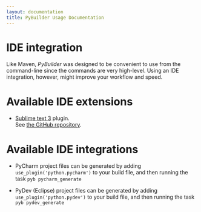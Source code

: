 ```yaml
---
layout: documentation
title: PyBuilder Usage Documentation
---
```


# IDE integration
Like Maven, *PyBuilder* was designed to be convenient to use from the command-line since the commands are very high-level.
Using an IDE integration, however, might improve your workflow and speed.

# Available IDE extensions
* [Sublime text 3](http://www.sublimetext.com/3) plugin.  
  See [the GitHub repository](https://github.com/mriehl/EasyPyb).

# Available IDE integrations
* PyCharm project files can be generated by adding `use_plugin('python.pycharm')` to your build file, and then running the task `pyb pycharm_generate`

* PyDev (Eclipse) project files can be generated by adding `use_plugin('python.pydev')` to your build file, and then running the task `pyb pydev_generate`

